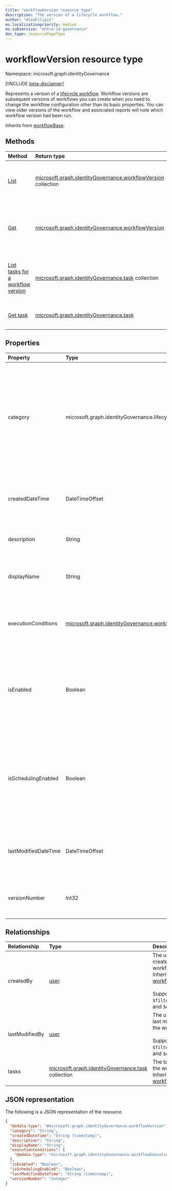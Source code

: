 ```yaml
---
title: "workflowVersion resource type"
description: "The version of a lifecycle workflow."
author: "AlexFilipin"
ms.localizationpriority: medium
ms.subservice: "entra-id-governance"
doc_type: resourcePageType
---
```


# workflowVersion resource type

Namespace: microsoft.graph.identityGovernance

[!INCLUDE [beta-disclaimer](../../includes/beta-disclaimer.md)]

Represents a version of a [lifecycle workflow](../resources/identitygovernance-workflowversion.md). Workflow versions are subsequent versions of workflows you can create when you need to change the workflow configuration other than its basic properties. You can view older versions of the workflow and associated reports will note which workflow version had been run.

Inherits from [workflowBase](../resources/identitygovernance-workflowbase.md).

## Methods

|Method|Return type|Description|
|:---|:---|:---|
|[List](../api/identitygovernance-workflow-list-versions.md)|[microsoft.graph.identityGovernance.workflowVersion](../resources/identitygovernance-workflowversion.md) collection|Get a list of the [workflowVersion](../resources/identitygovernance-workflowversion.md) objects and their properties. Inherited from [workflowBase](../resources/identitygovernance-workflowbase.md).|
|[Get](../api/identitygovernance-workflowversion-get.md)|[microsoft.graph.identityGovernance.workflowVersion](../resources/identitygovernance-workflowversion.md)|Read the properties and relationships of a [workflowVersion](../resources/identitygovernance-workflowversion.md) object. Inherited from [workflowBase](../resources/identitygovernance-workflowbase.md).|
|[List tasks for a workflow version](../api/identitygovernance-workflowversion-list-tasks.md)|[microsoft.graph.identityGovernance.task](../resources/identitygovernance-workflowversion.md) collection|Get the task resources from the tasks navigation property. Inherited from [workflowBase](../resources/identitygovernance-workflowbase.md).|
|[Get task](../api/identitygovernance-task-get.md)|[microsoft.graph.identityGovernance.task](../resources/identitygovernance-task.md)|Read the properties and relationships of a [task](../resources/identitygovernance-task.md) object.|

## Properties

|Property|Type|Description|
|:---|:---|:---|
|category|microsoft.graph.identityGovernance.lifecycleWorkflowCategory|The category of the HR function supported by the workflows created using this template. A workflow can only belong to one category. The possible values are: `joiner`, `leaver`, `mover`, `unknownFutureValue`. Inherited from [workflowBase](../resources/identitygovernance-workflowbase.md).<br><br>Supports `$filter`(`eq`,`ne`) and `$orderby`|
|createdDateTime|DateTimeOffset|The date time when the `workflow` was versioned. Inherited from [workflowBase](../resources/identitygovernance-workflowbase.md).<br><br>Supports `$filter`(`lt`, `le`, `gt`, `ge`, `eq`, `ne`) and `$orderby`.|
|description|String|The description of the `workflowversion`. Inherited from [workflowBase](../resources/identitygovernance-workflowbase.md).|
|displayName|String|The display name of the `workflowversion`. Inherited from [workflowBase](../resources/identitygovernance-workflowbase.md).<br><br>Supports `$filter`(`eq`, `ne`) and `orderby`.|
|executionConditions|[microsoft.graph.identityGovernance.workflowExecutionConditions](../resources/identitygovernance-workflowexecutionconditions.md)|Conditions describing when to execute the workflow and the criteria to identify in-scope subject set. Inherited from [workflowBase](../resources/identitygovernance-workflowbase.md).|
|isEnabled|Boolean|Whether the workflow is enabled or disabled. If this setting is `true`, the workflow can be run on demand or on schedule when **isSchedulingEnabled** is `true`. Inherited from [workflowBase](../resources/identitygovernance-workflowbase.md).<br><br>Supports `$filter`(`eq`, `ne`) and `orderBy`.|
|isSchedulingEnabled|Boolean|If `true`, the Lifecycle Workflow engine executes the workflow based on the schedule defined by tenant settings. Cannot be `true` for a disabled workflow (where **isEnabled** is `false`). Inherited from [workflowBase](../resources/identitygovernance-workflowbase.md).<br><br>Supports `$filter`(`eq`, `ne`) and `orderBy`.|
|lastModifiedDateTime|DateTimeOffset|The date time when the `workflow` was last modified. Inherited from [workflowBase](../resources/identitygovernance-workflowbase.md).<br><br>Supports `$filter`(`lt`, `le`, `gt`, `ge`, `eq`, `ne`) and `$orderby`.|
|versionNumber|Int32|The version of the workflow.<br><br>Supports `$filter`(`lt`, `le`, `gt`, `ge`, `eq`, `ne`) and `$orderby`.|

## Relationships

|Relationship|Type|Description|
|:---|:---|:---|
|createdBy|[user](../resources/user.md)|The user who created the workflow. Inherited from [workflowBase](../resources/identitygovernance-workflowbase.md).<br><br>Supports `$filter`(`eq`, `ne`) and `$expand`.|
|lastModifiedBy|[user](../resources/user.md)|The user who last modified the workflow.<br><br>Supports `$filter`(`eq`, `ne`) and `$expand`.|
|tasks|[microsoft.graph.identityGovernance.task](../resources/identitygovernance-task.md) collection|The tasks in the workflow. Inherited from [workflowBase](../resources/identitygovernance-workflowbase.md).|

## JSON representation

The following is a JSON representation of the resource.
<!-- {
  "blockType": "resource",
  "keyProperty": "id",
  "@odata.type": "microsoft.graph.identityGovernance.workflowVersion",
  "baseType": "microsoft.graph.identityGovernance.workflowBase",
  "openType": false
}
-->
``` json
{
  "@odata.type": "#microsoft.graph.identityGovernance.workflowVersion",
  "category": "String",
  "createdDateTime": "String (timestamp)",
  "description": "String",
  "displayName": "String",
  "executionConditions": {
    "@odata.type": "microsoft.graph.identityGovernance.workflowExecutionConditions"
  },
  "isEnabled": "Boolean",
  "isSchedulingEnabled": "Boolean",
  "lastModifiedDateTime": "String (timestamp)",
  "versionNumber": "Integer"
}
```
